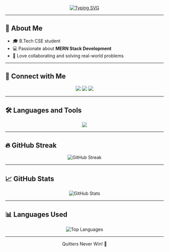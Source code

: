 <!-- Typing SVG -->
<p align="center">
  <a href="https://git.io/typing-svg">
    <img src="https://readme-typing-svg.herokuapp.com?font=Fira+Code&weight=500&size=28&pause=1000&color=6C63FF&center=true&vCenter=true&width=600&lines=Hi+%F0%9F%91%8B%2C+I'm+Naman+Mukesh;Full+Stack+Developer+⚡;Crafting+Scalable+Web+Apps+✨;MERN+Stack+%7C+Cloud+Explorer+☁️" alt="Typing SVG" />
  </a>
</p>


--- 

## 🌟 About Me
- 🎓 B.Tech CSE student  
- 💻 Passionate about **MERN Stack Development**   
- 🤝 Love collaborating and solving real-world problems   

---

## 🤝 Connect with Me  
<p align="center">
<a href="https://www.linkedin.com/in/namanmukesh/" target="blank"><img src="https://img.shields.io/badge/LinkedIn-0077B5?style=for-the-badge&logo=linkedin&logoColor=white"/></a>
<a href="mailto:namanmukesh5@gmail.com" target="blank"><img src="https://img.shields.io/badge/Gmail-D14836?style=for-the-badge&logo=gmail&logoColor=white"/></a>
<a href="https://github.com/NamanMukesh" target="blank"><img src="https://img.shields.io/badge/GitHub-100000?style=for-the-badge&logo=github&logoColor=white"/></a>
</p>  

---

## 🛠️ Languages and Tools  
<p align="center">
<img src="https://skillicons.dev/icons?i=cpp,python,js,html,css,react,nodejs,express,mongodb,mysql,git,github,vscode,postman,vercel,aws,powerbi" />
</p>  

---

## 🔥 GitHub Streak  
<p align="center">
  <img src="https://streak-stats.demolab.com?user=NamanMukesh&theme=tokyonight&hide_border=true&ring=6C63FF&fire=FF6EC7&currStreakLabel=6C63FF" alt="GitHub Streak"/>
</p>

---

## 📈 GitHub Stats  
<p align="center">
  <img src="https://github-readme-stats.vercel.app/api?username=NamanMukesh&show_icons=true&theme=tokyonight&hide_border=true&title_color=6C63FF&icon_color=6C63FF" alt="GitHub Stats"/>
</p>

---

## 📊 Languages Used  
<p align="center">
  <img src="https://github-readme-stats.vercel.app/api/top-langs/?username=NamanMukesh&layout=compact&theme=tokyonight&hide_border=true&title_color=6C63FF" alt="Top Languages"/>
</p>

---
<p align="center">
  Quitters Never Win! 🚀  
</p>



<!--
**NamanMukesh/NamanMukesh** is a ✨ _special_ ✨ repository because its `README.md` (this file) appears on your GitHub profile.

Here are some ideas to get you started:

- 🔭 I’m currently working on ...
- 🌱 I’m currently learning ...
- 👯 I’m looking to collaborate on ...
- 🤔 I’m looking for help with ...
- 💬 Ask me about ...
- 📫 How to reach me: ...
- 😄 Pronouns: ...
- ⚡ Fun fact: ...
-->
